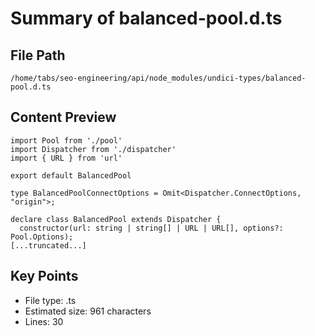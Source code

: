 # Summary of balanced-pool.d.ts
  
## File Path
`/home/tabs/seo-engineering/api/node_modules/undici-types/balanced-pool.d.ts`

## Content Preview
```
import Pool from './pool'
import Dispatcher from './dispatcher'
import { URL } from 'url'

export default BalancedPool

type BalancedPoolConnectOptions = Omit<Dispatcher.ConnectOptions, "origin">;

declare class BalancedPool extends Dispatcher {
  constructor(url: string | string[] | URL | URL[], options?: Pool.Options);
[...truncated...]
```

## Key Points
- File type: .ts
- Estimated size: 961 characters
- Lines: 30
